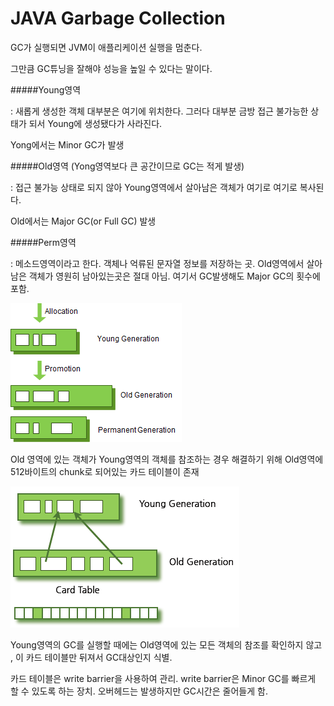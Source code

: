 # JAVA Garbage Collection

GC가 실행되면 JVM이 애플리케이션 실행을 멈춘다. 

그만큼 GC튜닝을 잘해야 성능을 높일 수 있다는 말이다. 



#####Young영역 

: 새롭게 생성한 객체 대부분은 여기에 위치한다. 그러다 대부분 금방 접근 불가능한 상태가 되서 Young에 생성됐다가 사라진다. 

Yong에서는 Minor GC가 발생 

#####Old영역 (Yong영역보다 큰 공간이므로 GC는 적게 발생)

: 접근 불가능 상태로 되지 않아 Young영역에서 살아남은 객체가 여기로 여기로 복사된다. 

Old에서는 Major GC(or Full GC) 발생

#####Perm영역

: 메소드영역이라고 한다. 객체나 억류된 문자열 정보를 저장하는 곳. Old영역에서 살아남은 객체가 영원히 남아있는곳은 절대 아님. 여기서 GC발생해도 Major GC의 횟수에 포함. 



![](../assets/gc영역.png)



Old 영역에 있는 객체가 Young영역의 객체를 참조하는 경우 해결하기 위해 Old영역에 512바이트의 chunk로 되어있는 카드 테이블이 존재

![](../assets/카드테이블구조.png)

Young영역의 GC를 실행할 때에는 Old영역에 있는 모든 객체의 참조를 확인하지 않고 , 이 카드 테이블만 뒤져서 GC대상인지 식별.

카드 테이블은 write barrier을 사용하여 관리. write barrier은 Minor GC를 빠르게 할 수 있도록 하는 장치. 오버헤드는 발생하지만 GC시간은 줄어들게 함.  